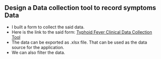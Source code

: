 ## Design a Data collection tool to record symptoms Data

- I built a form to collect the said data.
- Here is the link to the said form: [Typhoid Fever Clinical Data Collection Tool](https://www.cognitoforms.com/forms/patientsurveytyphoidfeverclinicaldata/publish)
- The data can be exported as .xlsx file. That can be used as the data source for the application.
- We can also filter the data.
